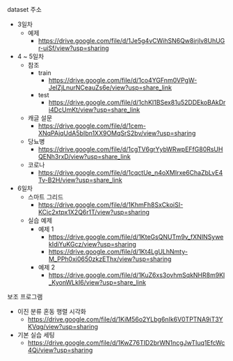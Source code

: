 dataset 주소
* 3일차
  * 예제
    * https://drive.google.com/file/d/1Je5g4vCWihSN6Qw8irjlv8UhUGr-uiSf/view?usp=sharing
* 4 ~ 5일차
  * 참조  
    * train
        * https://drive.google.com/file/d/1co4YGFnm0VPgW-JeIZjLnurNCeauZs6e/view?usp=share_link
    * test
        * https://drive.google.com/file/d/1chKI1BSex81u52DDEkoBAkDri4DcUmKt/view?usp=share_link
  * 캐글 설문  
    * https://drive.google.com/file/d/1cem-XNqPAjqUdA5bIbn1XX9OMqSrS2bv/view?usp=sharing
  * 당뇨병  
    * https://drive.google.com/file/d/1cgTV6grYybWRwpEFfG80RsUHQENh3rxD/view?usp=share_link
  * 코로나  
    * https://drive.google.com/file/d/1cqctUe_n4oXMIrxe6ChaZbLvE4Tv-B2H/view?usp=share_link
* 6일차
  * 스마트 그리드
    * https://drive.google.com/file/d/1KhmFh8SxCkoiSI-KCic2xtpx1X2Q6r1T/view?usp=sharing
  * 실습 예제
    * 예제 1
      * https://drive.google.com/file/d/1KteGsQNUTm9v_fXNINSywekIdiYuKGcz/view?usp=sharing
      * https://drive.google.com/file/d/1Kt4LgULhNmty-M_PPh0xi0650zkzEThx/view?usp=sharing
    * 예제 2
      * https://drive.google.com/file/d/1KuZ6xs3ovhmSqkNHR8m9Kl_KyonWLkI6/view?usp=share_link

보조 프로그램
* 이진 분류 혼동 행렬 시각화
    * https://drive.google.com/file/d/1KiM56o2YLbg6nIk6V0TPTNA9iT3YKVqg/view?usp=sharing
* 기본 실습 세팅
    * https://drive.google.com/file/d/1KwZ76TID2brWN1ncgJwTIuq1EfcWc4Qj/view?usp=sharing
